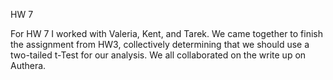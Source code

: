 HW 7

For HW 7 I worked with Valeria, Kent, and Tarek. We came together to finish the assignment from HW3, collectively determining that we should use a two-tailed t-Test for our analysis. We all collaborated on the write up on Authera.
